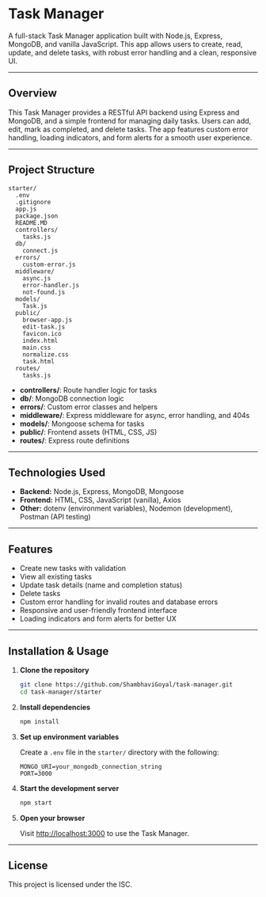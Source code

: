 # Task Manager

A full-stack Task Manager application built with Node.js, Express, MongoDB, and vanilla JavaScript. This app allows users to create, read, update, and delete tasks, with robust error handling and a clean, responsive UI.

---

## Overview

This Task Manager provides a RESTful API backend using Express and MongoDB, and a simple frontend for managing daily tasks. Users can add, edit, mark as completed, and delete tasks. The app features custom error handling, loading indicators, and form alerts for a smooth user experience.

---

## Project Structure

```
starter/
  .env
  .gitignore
  app.js
  package.json
  README.MD
  controllers/
    tasks.js
  db/
    connect.js
  errors/
    custom-error.js
  middleware/
    async.js
    error-handler.js
    not-found.js
  models/
    Task.js
  public/
    browser-app.js
    edit-task.js
    favicon.ico
    index.html
    main.css
    normalize.css
    task.html
  routes/
    tasks.js
```

- **controllers/**: Route handler logic for tasks
- **db/**: MongoDB connection logic
- **errors/**: Custom error classes and helpers
- **middleware/**: Express middleware for async, error handling, and 404s
- **models/**: Mongoose schema for tasks
- **public/**: Frontend assets (HTML, CSS, JS)
- **routes/**: Express route definitions

---

## Technologies Used

- **Backend:** Node.js, Express, MongoDB, Mongoose
- **Frontend:** HTML, CSS, JavaScript (vanilla), Axios
- **Other:** dotenv (environment variables), Nodemon (development), Postman (API testing)

---

## Features

- Create new tasks with validation
- View all existing tasks
- Update task details (name and completion status)
- Delete tasks
- Custom error handling for invalid routes and database errors
- Responsive and user-friendly frontend interface
- Loading indicators and form alerts for better UX

---

## Installation & Usage

1. **Clone the repository**
   ```bash
   git clone https://github.com/ShambhaviGoyal/task-manager.git
   cd task-manager/starter
   ```

2. **Install dependencies**
   ```bash
   npm install
   ```

3. **Set up environment variables**

   Create a `.env` file in the `starter/` directory with the following:
   ```
   MONGO_URI=your_mongodb_connection_string
   PORT=3000
   ```

4. **Start the development server**
   ```bash
   npm start
   ```

5. **Open your browser**

   Visit [http://localhost:3000](http://localhost:3000) to use the Task Manager.

---

## License

This project is licensed under the ISC.